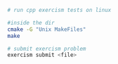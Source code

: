 ``` bash
# run cpp exercism tests on linux

#inside the dir
cmake -G "Unix MakeFiles"
make
```

``` bash
# submit exercism problem
exercism submit <file>
```